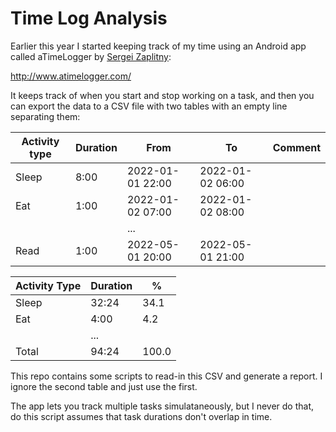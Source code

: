 # Time Log Analysis

Earlier this year I started keeping track of my time using an Android app called aTimeLogger by [Sergei Zaplitny](https://github.com/zaplitny):

http://www.atimelogger.com/

It keeps track of when you start and stop working on a task, and then you can export the data to a CSV file with two tables with an empty line separating them:

| Activity type | Duration | From | To | Comment|
| ------------- | -------- | ---- | -- | ------ |
| Sleep | 8:00 | 2022-01-01 22:00 | 2022-01-02 06:00 | |
| Eat | 1:00 | 2022-01-02 07:00 | 2022-01-02 08:00 | |
|||...
| Read | 1:00 | 2022-05-01 20:00 | 2022-05-01 21:00 | |

| Activity Type | Duration | % |
| ------------- | -------- | - |
| Sleep | 32:24 | 34.1 |
| Eat | 4:00 | 4.2 |
||...||
|Total | 94:24 | 100.0 |

This repo contains some scripts to read-in this CSV and generate a report. I ignore the second table and just use the first.

The app lets you track multiple tasks simulataneously, but I never do that, do this script assumes that task durations don't overlap in time.

